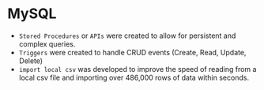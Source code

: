 # MySQL
- `Stored Procedures` or `APIs` were created to allow for persistent and complex queries.
- `Triggers` were created to handle CRUD events (Create, Read, Update, Delete)
- `import local csv` was developed to improve the speed of reading from a local csv file and importing over 486,000 rows of data within seconds.
